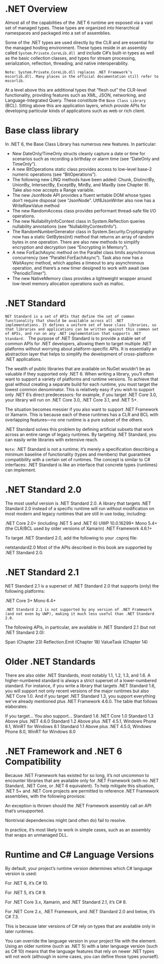 # .NET Overview
Almost all of the capabilities of the .NET 6 runtime are exposed via a vast set of managed types. These types are organized into hierarchical namespaces and packaged into a set of assemblies.

Some of the .NET types are used directly by the CLR and are essential for the managed hosting environment. These types reside in an assembly called `System.Private.CoreLib.dll `and include C#’s built-in types as well as the basic collection classes, and types for stream processing, serialization, reflection, threading, and native interoperability.

`Note: System.Private.CoreLib.dll replaces .NET Framework’s mscorlib.dll. Many places in the official documentation still refer to mscorlib.`

At a level above this are additional types that “flesh out” the CLR-level functionality, providing features such as XML, JSON, networking, and Language-Integrated Query. These constitute the `Base Class Library` (BCL). Sitting above this are application layers, which provide APIs for developing particular kinds of applications such as web or rich client.

# Base class library
In .NET 6, the Base Class Library has numerous new features. In particular:

  - New DateOnly/TimeOnly structs cleanly capture a date or time for scenarios such as recording a birthday or alarm time (see “DateOnly and TimeOnly”).
  - A new BitOperations static class provides access to low-level base-2 numeric operations (see “BitOperations”).
  - The following new LINQ methods have been added: Chunk, DistinctBy, UnionBy, IntersectBy, ExceptBy, MinBy, and MaxBy (see Chapter 9). Take also now accepts a Range variable.
  - The new JsonNode API provides a fluent writable DOM whose types don’t require disposal (see “JsonNode”. Utf8JsonWriter also now has a WriteRawValue method
  - The new RandomAccess class provides performant thread-safe file I/O operations.
  - The new NullabilityInfoContext class in System.Reflection queries nullability annotations (see “NullabilityContextInfo”).
  - The RandomNumberGenerator class in System.Security.Cryptography now has a static GetBytes(int) method that returns an array of random bytes in one operation. There are also new methods to simplify encryption and decryption (see “Encrypting in Memory”).
  - A new ForEachAsync method on the Parallel class limits asynchronous concurrency (see “Parallel.ForEachAsync”). Task also now has a WaitAsync method, which applies a timeout to any asynchronous operation, and there’s a new timer designed to work with await (see “PeriodicTimer”).
  - The new NativeMemory class provides a lightweight wrapper around low-level memory allocation operations such as malloc.

# .NET Standard
`NET Standard is a set of APIs that define the set of common functionality that should be available across all .NET implementations. It defines a uniform set of base class libraries, so that libraries and applications can be written against this common set of APIs, and run on any .NET implementation that supports .NET Standard.`
`
`The purpose of .NET Standard is to provide a stable set of common APIs for .NET developers, allowing them to target multiple .NET platforms without worrying about platform-specific APIs. It is essentially an abstraction layer that helps to simplify the development of cross-platform .NET applications.`

The wealth of public libraries that are available on NuGet wouldn’t be as valuable if they supported only .NET 6. When writing a library, you’ll often want to support a variety of platforms and runtime versions. To achieve that goal without creating a separate build for each runtime, you must target the lowest common denominator. This is relatively easy if you wish to support only .NET 6’s direct predecessors: for example, if you target .NET Core 3.0, your library will run on .NET Core 3.0, .NET Core 3.1, and .NET 5+.

The situation becomes messier if you also want to support .NET Framework or Xamarin. This is because each of these runtimes has a CLR and BCL with overlapping features—no one runtime is a pure subset of the others.

.NET Standard solves this problem by defining artificial subsets that work across an entire range of legacy runtimes. By targeting .NET Standard, you can easily write libraries with extensive reach.

`Note`: .NET Standard is not a runtime; it’s merely a specification describing a minimum baseline of functionality (types and members) that guarantees compatibility with a certain set of runtimes. The concept is similar to C# interfaces: .NET Standard is like an interface that concrete types (runtimes) can implement.

# .NET Standard 2.0
The most useful version is .NET Standard 2.0. A library that targets .NET Standard 2.0 instead of a specific runtime will run without modification on most modern and legacy runtimes that are still in use today, including:

.NET Core 2.0+ (including .NET 5 and .NET 6)
UWP 10.0.16299+
Mono 5.4+ (the CLR/BCL used by older versions of Xamarin)
.NET Framework 4.6.1+

To target .NET Standard 2.0, add the following to your .csproj file:

  <PropertyGroup>
    <TargetFramework>netstandard2.0</TargetFramework>
  <PropertyGroup>
Most of the APIs described in this book are supported by .NET Standard 2.0.

# .NET Standard 2.1
NET Standard 2.1 is a superset of .NET Standard 2.0 that supports (only) the following platforms:

.NET Core 3+
Mono 6.4+

`.NET Standard 2.1 is not supported by any version of .NET Framework (and not even by UWP), making it much less useful than .NET Standard 2.0.`

The following APIs, in particular, are available in .NET Standard 2.1 (but not .NET Standard 2.0):

Span<T> (Chapter 23)
Reflection.Emit (Chapter 18)
ValueTask<T> (Chapter 14)

# Older .NET Standards
There are also older .NET Standards, most notably 1.1, 1.2, 1.3, and 1.6. A higher-numbered standard is always a strict superset of a lower-numbered standard. For instance, if you write a library that targets .NET Standard 1.6, you will support not only recent versions of the major runtimes but also .NET Core 1.0. And if you target .NET Standard 1.3, you support everything we’ve already mentioned plus .NET Framework 4.6.0. The table that follows elaborates:

If you target...	You also support...
Standard 1.6	.NET Core 1.0
Standard 1.3	Above plus .NET 4.6.0
Standard 1.2	Above plus .NET 4.5.1, Windows Phone 8.1, WinRT for Windows 8.1
Standard 1.1	Above plus .NET 4.5.0, Windows Phone 8.0, WinRT for Windows 8.0

# .NET Framework and .NET 6 Compatibility
Because .NET Framework has existed for so long, it’s not uncommon to encounter libraries that are available only for .NET Framework (with no .NET Standard, .NET Core, or .NET 6 equivalent). To help mitigate this situation, .NET 5+ and .NET Core projects are permitted to reference .NET Framework assemblies, with the following provisos:

An exception is thrown should the .NET Framework assembly call an API that’s unsupported.

Nontrivial dependencies might (and often do) fail to resolve.

In practice, it’s most likely to work in simple cases, such as an assembly that wraps an unmanaged DLL.

# Runtime and C# Language Versions
By default, your project’s runtime version determines which C# language version is used:

For .NET 6, it’s C# 10.

For .NET 5, it’s C# 9.

For .NET Core 3.x, Xamarin, and .NET Standard 2.1, it’s C# 8.

For .NET Core 2.x, .NET Framework, and .NET Standard 2.0 and below, it’s C# 7.3.

This is because later versions of C# rely on types that are available only in later runtimes.

You can override the language version in your project file with the <LangVersion> element. Using an older runtime (such as .NET 5) with a later language version (such as C# 10) means that the language features that rely on newer .NET types will not work (although in some cases, you can define those types yourself).
